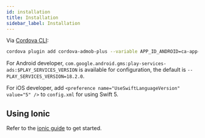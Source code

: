 ```yaml
---
id: installation
title: Installation
sidebar_label: Installation
---
```


Via [Cordova CLI](https://www.npmjs.com/package/cordova):

```sh
cordova plugin add cordova-admob-plus --variable APP_ID_ANDROID=ca-app-pub-xxx~xxx --variable APP_ID_IOS=ca-app-pub-xxx~xxx
```

For Android developer, `com.google.android.gms:play-services-ads:$PLAY_SERVICES_VERSION` is available for configuration, the default is `--PLAY_SERVICES_VERSION=18.2.0`.

For iOS developer, add `<preference name="UseSwiftLanguageVersion" value="5" />` to `config.xml` for using Swift 5.


## Using Ionic

Refer to the [ionic guide](ionic.md) to get started.
